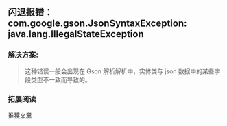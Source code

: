 闪退报错：com.google.gson.JsonSyntaxException: java.lang.IllegalStateException
-------------

### 解决方案:

> 这种错误一般会出现在 Gson 解析解析中，实体类与 json 数据中的某些字段类型不一致而导致的。


### 拓展阅读

[推荐文章](https://www.jianshu.com/p/0c6d48df9f73)